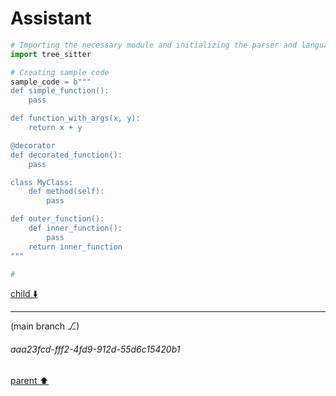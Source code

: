 # Assistant

```python
# Importing the necessary module and initializing the parser and language objects
import tree_sitter

# Creating sample code
sample_code = b"""
def simple_function():
    pass

def function_with_args(x, y):
    return x + y

@decorator
def decorated_function():
    pass

class MyClass:
    def method(self):
        pass

def outer_function():
    def inner_function():
        pass
    return inner_function
"""

#
```

[child ⬇️](#aaa23fcd-fff2-4fd9-912d-55d6c15420b1)

---

(main branch ⎇)
###### aaa23fcd-fff2-4fd9-912d-55d6c15420b1
[parent ⬆️](#11dd3286-c68d-4052-98e8-b647a7700959)
